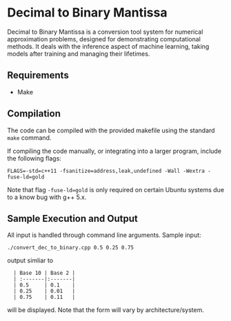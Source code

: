 # Decimal to Binary Mantissa
Decimal to Binary Mantissa is a conversion tool system for numerical approximation problems, designed for demonstrating computational methods. It deals with the inference aspect of machine learning, taking models after training and managing their lifetimes.

## Requirements
* Make

## Compilation
The code can be compiled with the provided makefile using the standard `make` command.

If compiling the code manually, or integrating into a larger program, include the following flags: 
```
FLAGS=-std=c++11 -fsanitize=address,leak,undefined -Wall -Wextra -fuse-ld=gold
```
Note that flag `-fuse-ld=gold` is only required on certain Ubuntu systems due to a know bug with g++ 5.x.
## Sample Execution and Output
All input is handled through command line arguments. Sample input:
```
./convert_dec_to_binary.cpp 0.5 0.25 0.75
```
output simliar to
```
  | Base 10 | Base 2 |
  | :-------|:-------|
  | 0.5     | 0.1    |
  | 0.25    | 0.01   |
  | 0.75    | 0.11   |
```
will  be displayed. Note that the form will vary by architecture/system.
